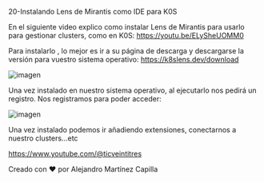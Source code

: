 20-Instalando Lens de Mirantis como IDE para K0S

En el siguiente video explico como instalar Lens de Mirantis para usarlo para gestionar clusters, como en K0S: https://youtu.be/ELySheUOMM0

Para instalarlo , lo mejor es ir a su página de descarga y descargarse la versión para vuestro sistema operativo: https://k8slens.dev/download

![imagen](https://github.com/ticveintitres/k0s/assets/153328087/9a6c5a72-63d4-4e3f-a8d6-e57e2232dcde)

Una vez instalado en nuestro sistema operativo, al ejecutarlo nos pedirá un registro. Nos registramos para poder acceder:

![imagen](https://github.com/ticveintitres/k0s/assets/153328087/467b5929-6629-42ad-a770-d09d13fe658e)

Una vez instalado podemos ir añadiendo extensiones, conectarnos a nuestro clusters...etc

https://www.youtube.com/@ticveintitres

Creado con ❤️ por Alejandro Martínez Capilla
